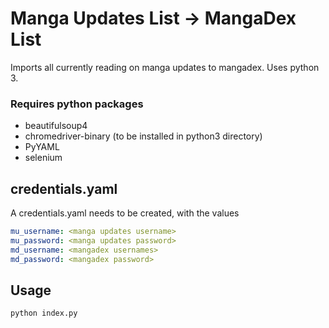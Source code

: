 # Manga Updates List -> MangaDex List

Imports all currently reading on manga updates to mangadex. Uses python 3.

### Requires python packages

- beautifulsoup4
- chromedriver-binary (to be installed in python3 directory)
- PyYAML
- selenium

## credentials.yaml

A credentials.yaml needs to be created, with the values

```yaml
mu_username: <manga updates username>
mu_password: <manga updates password>
md_username: <mangadex usernames>
md_password: <mangadex password>
```

## Usage

`python index.py`
